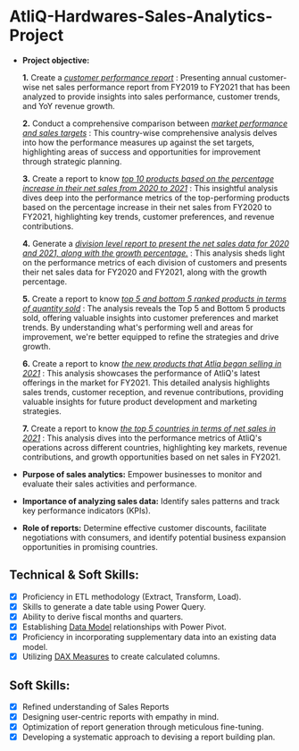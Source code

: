 # AtliQ-Hardwares-Sales-Analytics-Project

- **Project objective:** 

    **1.** Create a _[customer performance report](https://github.com/ShashwatBhardwaj10/AtliQ-Hardwares-Sales-Analytics-Project/blob/main/Customer%20Performance%20Report%20.pdf)_ : Presenting annual customer-wise net sales performance report from FY2019 to FY2021 that has been analyzed to provide insights into sales performance, customer trends, and YoY revenue growth.

    **2.** Conduct a comprehensive comparison between _[market performance and sales targets](https://github.com/ShashwatBhardwaj10/AtliQ-Hardwares-Sales-Analytics-Project/blob/main/Market%20Performance%20vs%20Target.pdf)_ : This country-wise comprehensive analysis delves into how the performance measures up against the set targets, highlighting areas of success and opportunities for improvement through strategic planning.

    **3.** Create a report to know _[top 10 products based on the percentage increase in their net sales from 2020 to 2021](https://github.com/ShashwatBhardwaj10/AtliQ-Hardwares-Sales-Analytics-Project/blob/main/Top%2010%20products%20based%20on%20the%20percentage%20increase%20in%20their%20net%20sales%20from%202020%20to%202021.pdf)_ : This insightful analysis dives deep into the performance metrics of the top-performing products based on the percentage increase in their net sales from FY2020 to FY2021, highlighting key trends, customer preferences, and revenue contributions.

    **4.** Generate a _[division level report to present the net sales data for 2020 and 2021, along with the growth percentage.](https://github.com/ShashwatBhardwaj10/AtliQ-Hardwares-Sales-Analytics-Project/blob/main/Division%20Level%20Report.pdf)_ : This analysis sheds light on the performance metrics of each division of customers and presents their net sales data for FY2020 and FY2021, along with the growth percentage.


    **5.** Create a report to know _[top 5 and bottom 5 ranked products in terms of quantity sold](https://github.com/ShashwatBhardwaj10/AtliQ-Hardwares-Sales-Analytics-Project/blob/main/Top%205%20and%20bottom%205%20products%20in%20terms%20of%20quantity%20sold.pdf)_ : The analysis reveals the Top 5 and Bottom 5 products sold, offering valuable insights into customer preferences and market trends. By understanding what's performing well and areas for improvement, we're better equipped to refine the strategies and drive growth.

    **6.** Create a report to know _[the new products that Atliq began selling in 2021](https://github.com/ShashwatBhardwaj10/AtliQ-Hardwares-Sales-Analytics-Project/blob/main/New%20products%20that%20Atliq%20began%20selling%20in%202021.pdf)_ : This analysis showcases the performance of AtliQ's latest offerings in the market for FY2021. This detailed analysis highlights sales trends, customer reception, and revenue contributions, providing valuable insights for future product development and marketing strategies.

    **7.** Create a report to know _[the top 5 countries in terms of net sales in 2021](https://github.com/ShashwatBhardwaj10/AtliQ-Hardwares-Sales-Analytics-Project/blob/main/Top%205%20countries%20in%20terms%20of%20net%20sales%20in%202021.pdf)_ : This analysis dives into the performance metrics of AtliQ's operations across different countries, highlighting key markets, revenue contributions, and growth opportunities based on net sales in FY2021.


- **Purpose of sales analytics:** Empower businesses to monitor and evaluate their sales activities and performance.

- **Importance of analyzing sales data:** Identify sales patterns and track key performance indicators (KPIs).

- **Role of reports:** Determine effective customer discounts, facilitate negotiations with consumers, and identify potential business expansion opportunities in promising countries.


## Technical & Soft Skills:
- [x]	Proficiency in ETL methodology (Extract, Transform, Load).
- [x]	Skills to generate a date table using Power Query.
- [x]	Ability to derive fiscal months and quarters.
- [x]	Establishing [Data Model](https://github.com/ShashwatBhardwaj10/AtliQ-Hardwares-Sales-Analytics-Project/blob/main/Data%20Model.png) relationships with Power Pivot.
- [x]	Proficiency in incorporating supplementary data into an existing data model.
- [x]	Utilizing [DAX Measures](https://github.com/ShashwatBhardwaj10/AtliQ-Hardwares-Sales-Analytics-Project/blob/main/DAX%20Measures.png) to create calculated columns.

## Soft Skills:
- [x]	Refined understanding of Sales Reports
- [x]	Designing user-centric reports with empathy in mind.
- [x]	Optimization of report generation through meticulous fine-tuning.
- [x]	Developing a systematic approach to devising a report building plan.
